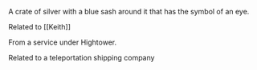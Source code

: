 A crate of silver with a blue sash around it that has the symbol of an eye.

Related to [[Keith]]

From a service under Hightower.

Related to a teleportation shipping company